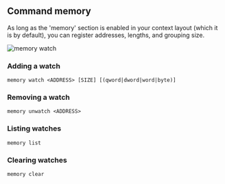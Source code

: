 ## Command memory ##

As long as the 'memory' section is enabled in your context layout (which it is
by default), you can register addresses, lengths, and grouping size.

![memory watch](http://i.imgur.com/NXYwSwW.png)

### Adding a watch
`memory watch <ADDRESS> [SIZE] [(qword|dword|word|byte)]`

### Removing a watch
`memory unwatch <ADDRESS>`

### Listing watches
`memory list`

### Clearing watches
`memory clear`

